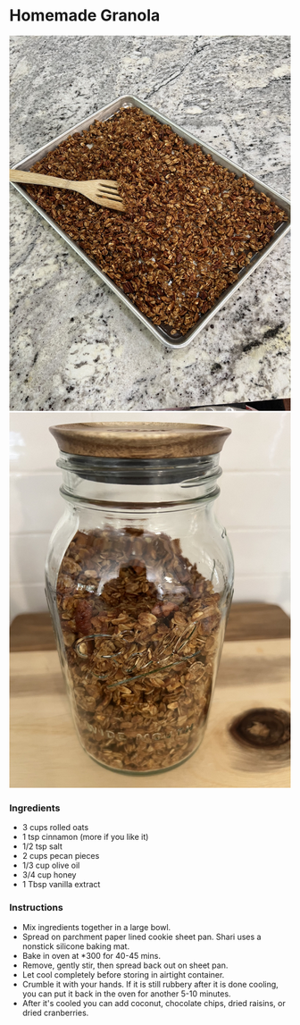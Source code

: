 # Homemade Granola
![](img/granolasheet.PNG)
![](img/granolajar.PNG)

### Ingredients

- 3 cups rolled oats
- 1 tsp cinnamon (more if you like it)
- 1/2 tsp salt
- 2 cups pecan pieces
- 1/3 cup olive oil
- 3/4 cup honey
- 1 Tbsp vanilla extract

### Instructions

- Mix ingredients together in a large bowl.
- Spread on parchment paper lined cookie sheet pan. Shari uses a nonstick silicone baking mat.
- Bake in oven at *300 for 40-45 mins.
- Remove, gently stir, then spread back out on sheet pan.
- Let cool completely before storing in airtight container.
- Crumble it with your hands. If it is still rubbery after it is done cooling, you can put it back in the oven for another 5-10 minutes.
- After it's cooled you can add coconut, chocolate chips, dried raisins, or dried cranberries.